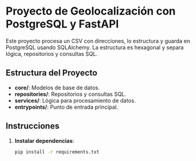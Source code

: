  
# Proyecto de Geolocalización con PostgreSQL y FastAPI

Este proyecto procesa un CSV con direcciones, lo estructura y guarda en PostgreSQL usando SQLAlchemy. La estructura es hexagonal y separa lógica, repositorios y consultas SQL.

## Estructura del Proyecto

- **core/**: Modelos de base de datos.
- **repositories/**: Repositorios y consultas SQL.
- **services/**: Lógica para procesamiento de datos.
- **entrypoints/**: Punto de entrada principal.

## Instrucciones

1. **Instalar dependencias**:
   ```bash
   pip install -r requirements.txt
